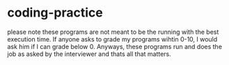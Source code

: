 # coding-practice
please note these programs are not meant to be the running with the best execution time. If anyone asks to grade my programs wihtin 0-10, I would ask him if I can grade below 0. Anyways, these programs run and does the job as asked by the interviewer and thats all that matters.
